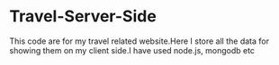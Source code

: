 # Travel-Server-Side
This code are for my travel related website.Here I store all the  data for showing them on my client side.I have used node.js, mongodb etc
